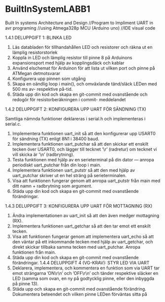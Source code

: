 # BuiltInSystemLABB1
Built In systems Architecture and Design
//Program to Impliment UART in avr programing 
//using Atmega328p MCU (Arduino uno)
//IDE visual code

1.4.1 DELUPPGIFT 1: BLINKA LED

1. Läs databladen för tillhandahållen LED och resistorer och räkna ut en lämplig resistorstorlek
2. Koppla in LED och lämplig resistor till pinne 8 på Arduinons expansionsport med hjälp av 
kopplingsdäck och kablar
3. Använd elschemat för Arduinon för att lista ut vilken port och pinne på ATMegan detmotsvarar
4. Konfigurera upp pinnen som utgång
5. Skapa en oändlig loop i main(), och omväxlande tänd/släck LEDen med 500 ms av- respektive
på-tid.
6. Städa upp din kod och skapa en git-commit med ovanstående och redogör för resistorberäkningen i
commit- meddelandet

1.4.2 DELUPPGIFT 2: KONFIGURERA UPP UART FÖR SÄNDNING (TX)

Samtliga nämnda funktioner deklareras i serial.h och implementeras i serial.c.
1. Implementera funktionen uart_init så att den konfigurerar upp USART0 för sändning 
(TX) enligt 8N1 i 38400 baud.
2. Implementera funktionen uart_putchar så att den skickar ett enskilt tecken över 
USART0, och lägger till tecknet ’\r’ (radretur) om tecknet vi vill skicka är ’\n’ 
(radbrytning).
3. Testa funktionen med hjälp av en serieterminal på din dator — anropa periodiskt 
uart_putchar från din loop i main.
4. Implementera funktionen uart_putstr så att den med hjälp av uart_putchar skriver ut
en hel sträng på serieterminalen.
5. Visa att funktionen fungerar genom att anropa uart_putstr från main med ditt namn + 
radbrytning som argument.
6. Städa upp din kod och skapa en git-commit med ovanstående förändringar.

1.4.3 DELUPPGIFT 3: KONFIGURERA UPP UART FÖR MOTTAGNING (RX)

1. Ändra implementationen av uart_init så att den även medger mottagning (RX).
2. Implementera funktionen uart_getchar så att den tar emot ett enskilt tecken.
3. Visa att funktionen fungerar genom att implementera uart_echo så att den väntar på ett 
inkommande tecken med hjälp av uart_getchar, och direkt skickar tillbaka samma tecken 
med uart_putchar. Anropa funktionen från main.
4. Städa upp din kod och skapa en git-commit med ovanstående förändringar.
1.4.4 DELUPPGIFT 4 (VG-KRAV): STYR LED VIA UART
1. Deklarera, implementera, och kommentera en funktion som via UART tar emot strängarna 
’ON\r\n’ och ’OFF\r\n’ och tänder respektive släcker en LED (samma som ovan, en ny på 
godtycklig pinne, eller den inbyggda på pinne 13).
2. Städa upp och skapa en git-commit med ovanstående förändring. Dokumentera beteendet och 
vilken pinne LEDen förväntas sitta på
